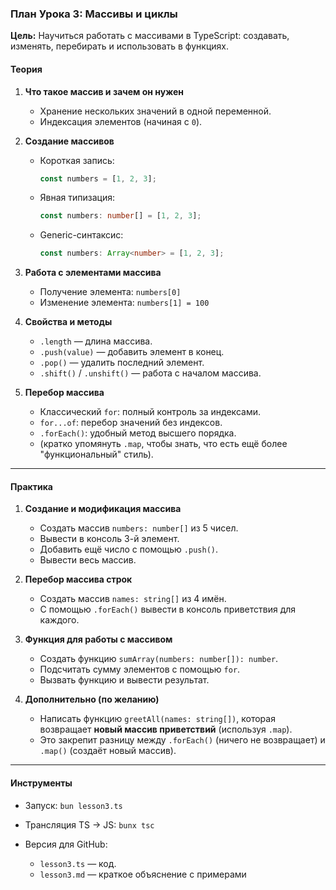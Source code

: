 ### План Урока 3: Массивы и циклы

**Цель:** Научиться работать с массивами в TypeScript: создавать, изменять, перебирать и использовать в функциях.

#### Теория

1. **Что такое массив и зачем он нужен**

   * Хранение нескольких значений в одной переменной.
   * Индексация элементов (начиная с `0`).

2. **Создание массивов**

   * Короткая запись:

     ```ts
     const numbers = [1, 2, 3];
     ```
   * Явная типизация:

     ```ts
     const numbers: number[] = [1, 2, 3];
     ```
   * Generic-синтаксис:

     ```ts
     const numbers: Array<number> = [1, 2, 3];
     ```

3. **Работа с элементами массива**

   * Получение элемента: `numbers[0]`
   * Изменение элемента: `numbers[1] = 100`

4. **Свойства и методы**

   * `.length` — длина массива.
   * `.push(value)` — добавить элемент в конец.
   * `.pop()` — удалить последний элемент.
   * `.shift()` / `.unshift()` — работа с началом массива.

5. **Перебор массива**

   * Классический `for`: полный контроль за индексами.
   * `for...of`: перебор значений без индексов.
   * `.forEach()`: удобный метод высшего порядка.
   * (кратко упомянуть `.map`, чтобы знать, что есть ещё более "функциональный" стиль).

---

#### Практика

1. **Создание и модификация массива**

   * Создать массив `numbers: number[]` из 5 чисел.
   * Вывести в консоль 3-й элемент.
   * Добавить ещё число с помощью `.push()`.
   * Вывести весь массив.

2. **Перебор массива строк**

   * Создать массив `names: string[]` из 4 имён.
   * С помощью `.forEach()` вывести в консоль приветствия для каждого.

3. **Функция для работы с массивом**

   * Создать функцию `sumArray(numbers: number[]): number`.
   * Подсчитать сумму элементов с помощью `for`.
   * Вызвать функцию и вывести результат.

4. **Дополнительно (по желанию)**

   * Написать функцию `greetAll(names: string[])`, которая возвращает **новый массив приветствий** (используя `.map`).
   * Это закрепит разницу между `.forEach()` (ничего не возвращает) и `.map()` (создаёт новый массив).

---

#### Инструменты

* Запуск: `bun lesson3.ts`
* Трансляция TS → JS: `bunx tsc`
* Версия для GitHub:

  * `lesson3.ts` — код.
  * `lesson3.md` — краткое объяснение с примерами